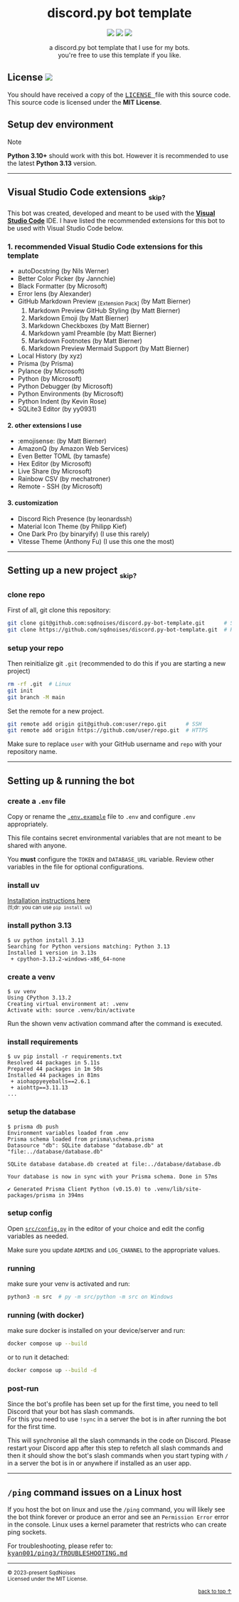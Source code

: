 <div align="center">

# discord.py bot template

[![](https://img.shields.io/badge/Python-3.10+-FFD43B?labelColor=306998&style=for-the-badge&logo=python&logoColor=white)](https://python.org)
[![](https://img.shields.io/badge/License-MIT-009900?style=for-the-badge&labelColor=111111)](LICENSE)
[![](https://img.shields.io/badge/code_style-black-000000?style=for-the-badge&labelColor=FFFFFF)](https://github.com/psf/black)

a discord.py bot template that I use for my bots.\
you're free to use this template if you like.

</div>

## License [![](https://img.shields.io/badge/MIT-009900)](LICENSE)
You should have received a copy of the [<kbd> LICENSE </kbd>](LICENSE) file with this source code.\
This source code is licensed under the **MIT License**.

## Setup dev environment
> [!NOTE]
> **Python 3.10+** should work with this bot. However it is recommended to use the latest **Python 3.13** version.

---

## Visual Studio Code extensions [<sub><sub>skip?</sub></sub>](#setting-up-a-new-project-skip)
This bot was created, developed and meant to be used with the [**Visual Studio Code**](https://code.visualstudio.com/) IDE. I have listed the recommended extensions for this bot to be used with Visual Studio Code below.

### 1. recommended Visual Studio Code extensions for this template
- autoDocstring (by Nils Werner)
- Better Color Picker (by Jannchie)
- Black Formatter (by Microsoft)
- Error lens (by Alexander)
- GitHub Markdown Preview <sub>[Extension Pack]</sub> (by Matt Bierner)
  1. Markdown Preview GitHub Styling (by Matt Bierner)
  2. Markdown Emoji (by Matt Bierner)
  3. Markdown Checkboxes (by Matt Bierner)
  4. Markdown yaml Preamble (by Matt Bierner)
  5. Markdown Footnotes (by Matt Bierner)
  6. Markdown Preview Mermaid Support (by Matt Bierner)
- Local History (by xyz)
- Prisma (by Prisma)
- Pylance (by Microsoft)
- Python (by Microsoft)
- Python Debugger (by Microsoft)
- Python Environments (by Microsoft)
- Python Indent (by Kevin Rose)
- SQLite3 Editor (by yy0931)

#### 2. other extensions I use
- :emojisense: (by Matt Bierner)
- AmazonQ (by Amazon Web Services)
- Even Better TOML (by tamasfe)
- Hex Editor (by Microsoft)
- Live Share (by Microsoft)
- Rainbow CSV (by mechatroner)
- Remote - SSH (by Microsoft)

#### 3. customization
- Discord Rich Presence (by leonardssh)
- Material Icon Theme (by Philipp Kief)
- One Dark Pro (by binaryify) (I use this rarely)
- Vitesse Theme (Anthony Fu) (I use this one the most)

---

## Setting up a new project [<sub><sub>skip?</sub></sub>](#setting-up--running-the-bot)

### clone repo
First of all, git clone this repository:
```bash
git clone git@github.com:sqdnoises/discord.py-bot-template.git      # SSH
git clone https://github.com/sqdnoises/discord.py-bot-template.git  # HTTPS
```

### setup your repo
Then reinitialize git `.git` (recommended to do this if you are starting a new project)
```bash
rm -rf .git  # Linux
git init
git branch -M main
```

Set the remote for a new project.
```bash
git remote add origin git@github.com:user/repo.git      # SSH
git remote add origin https://github.com/user/repo.git  # HTTPS
```

Make sure to replace `user` with your GitHub username and `repo` with your repository name.

---

## Setting up & running the bot

### create a `.env` file
Copy or rename the [`.env.example`](.env.example) file to `.env` and configure `.env` appropriately.

This file contains secret environmental variables that are not meant to be shared with anyone.

You **must** configure the `TOKEN` and `DATABASE_URL` variable. Review other variables in the file for optional configurations.

### install uv
[Installation instructions here](https://github.com/astral-sh/uv#installation)\
<sub>(tl;dr: you can use `pip install uv`)</sub>

### install python 3.13
```console
$ uv python install 3.13
Searching for Python versions matching: Python 3.13
Installed 1 version in 3.13s
 + cpython-3.13.2-windows-x86_64-none
```

### create a venv
```console
$ uv venv
Using CPython 3.13.2
Creating virtual environment at: .venv
Activate with: source .venv/bin/activate
```

Run the shown venv activation command after the command is executed.

### install requirements
```console
$ uv pip install -r requirements.txt
Resolved 44 packages in 5.11s
Prepared 44 packages in 1m 50s
Installed 44 packages in 81ms
 + aiohappyeyeballs==2.6.1
 + aiohttp==3.11.13
...
```

### setup the database
```console
$ prisma db push
Environment variables loaded from .env
Prisma schema loaded from prisma\schema.prisma
Datasource "db": SQLite database "database.db" at "file:../database/database.db"

SQLite database database.db created at file:../database/database.db

Your database is now in sync with your Prisma schema. Done in 57ms

✔ Generated Prisma Client Python (v0.15.0) to .venv/lib/site-packages/prisma in 394ms
```

### setup config
Open [`src/config.py`](src/config.py) in the editor of your choice and edit the config variables as needed.

Make sure you update `ADMINS` and `LOG_CHANNEL` to the appropriate values.

### running
make sure your venv is activated and run:
```bash
python3 -m src  # py -m src/python -m src on Windows
```

### running (with docker)
make sure docker is installed on your device/server and run:
```bash
docker compose up --build
```

or to run it detached:
```bash
docker compose up --build -d
```

### post-run
Since the bot's profile has been set up for the first time, you need to tell Discord that your bot has slash commands.\
For this you need to use `!sync` in a server the bot is in after running the bot for the first time.

This will synchronise all the slash commands in the code on Discord. Please restart your Discord app after this step to refetch all slash commands and then it should show the bot's slash commands when you start typing with `/` in a server the bot is in or anywhere if installed as an user app.

---

## `/ping` command issues on a Linux host
If you host the bot on linux and use the `/ping` command, you will likely see the bot think forever or produce an error and see an `Permission Error` error in the console.
Linux uses a kernel parameter that restricts who can create ping sockets.

For troubleshooting, please refer to: [<kbd> kyan001/ping3/TROUBLESHOOTING.md </kbd>](https://github.com/kyan001/ping3/blob/master/TROUBLESHOOTING.md)

---

<sub>© 2023-present SqdNoises<br>
Licensed under the MIT License.</sub>
<div align="right"><sub><a href="#top">back to top ↑</a></sub></div>
